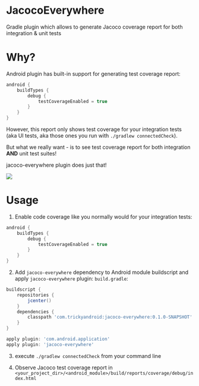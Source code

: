 # JacocoEverywhere
Gradle plugin which allows to generate Jacoco coverage report for both integration &amp; unit tests

# Why?

Android plugin has built-in support for generating test coverage report:
```gradle
android {
    buildTypes {
        debug {
            testCoverageEnabled = true
        }
    }
}
```

However, this report only shows test coverage for your integration tests (aka UI tests, aka those ones you run with `./gradlew connectedCheck`). 

But what we really want - is to see test coverage report for both integration **AND** unit test suites!

jacoco-everywhere plugin does just that!

![](https://github.com/paveldudka/JacocoEverywhere/blob/master/screenshot.png)

# Usage

1) Enable code coverage like you normally would for your integration tests:
```gradle
android {
    buildTypes {
        debug {
            testCoverageEnabled = true
        }
    }
}
```
2) Add `jacoco-everywhere` dependency to Android module buildscript and apply `jacoco-everywhere` plugin:
`build.gradle`:

```gradle
buildscript {
    repositories {
        jcenter()
    }
    dependencies {
        classpath 'com.trickyandroid:jacoco-everywhere:0.1.0-SNAPSHOT'
    }
}

apply plugin: 'com.android.application'
apply plugin: 'jacoco-everywhere'
```
3) execute `./gradlew connectedCheck` from your command line

4) Observe Jacoco test coverage report in `<your_project_dir>/<android_module>/build/reports/coverage/debug/index.html`




